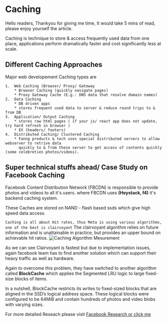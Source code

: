 
# Caching

Hello readers, Thankyou for giving me time, It would take 5 mins of read, please enjoy yourself the article.

Caching is technique to store & access frequently used data from one place,  applications perform dramatically faster and cost significantly less at scale.

## Different Caching Approaches

Major web developement Caching types are

    1.  Web Caching (Browser/ Proxy/ Gateway
        * Browser Caching (quickly navigate pages) 
        * Proxy Gateway Cache (E.g.: DNS data that resolve domain names)
    2.  Data Caching
        * DB driven apps
        * stores frequent used data to server & reduce round trips to & from DB
    3.  Application/ Output Caching
        * stores raw html pages ( if your js/ react app does not update, try hard refresh in browser )
        * EX (headers/ footers)
    4.  Distributed Caching/ Clustered Caching
        * Fanng products & tech uses special distributed servers to allow webserver to retrive data
          quickly to & from these server to get access of contents quickly (some celebreties photos/videos). 

## Super technical stuffs ahead/ Case Study on Facebook Caching

Facebook Content Distribution Network (FBCDN) is responsible to provide photos and videos to all it's users.
where FBCDN uses **(Heystack, f4)** it's backend caching system.

These Caches are stored on NAND - flash based ssds which give high speed data access.

```Caching is all about Hit rates, thus Meta is using various algorithms, one of the best is clairvoyant```
The clairvoyant algorithm relies on future information and is unattainable in practice, but provides an upper bound on achievable hit ratios.
![Caching Algorithm Mesurement](/images/algorithm_measures.png)

As we can see Clairvoyant is fastest but due to implementation issues, again facebook team has to find another solution which can support their heavy traffic as well as hardware.

Again to overcome this problem, they have switched to another algorithm called **BlockCache** which applies the Segmented LRU logic to large fixed-size blocks of items.

In a nutshell, BlockCache restricts its writes to fixed-sized blocks that are aligned in the SSD’s logical address space. These logical blocks were configured to be 64MiB and contain hundreds of photos and video blobs with varying sizes.

For more detailed Reseach please visit [Facebook Research or click me](https://research.facebook.com/blog/2016/04/the-evolution-of-advanced-caching-in-the-facebook-cdn/)